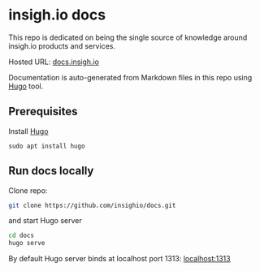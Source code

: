 # insigh.io docs

This repo is dedicated on being the single source of knowledge around insigh.io products and services.

Hosted URL: [docs.insigh.io](http://docs.insigh.io)

Documentation is auto-generated from Markdown files in this repo using [Hugo](https://gohugo.io) tool.

## Prerequisites

Install [Hugo](https://gohugo.io/getting-started/installing/)

```
sudo apt install hugo
```

## Run docs locally

Clone repo:

```bash
git clone https://github.com/insighio/docs.git
```

and start Hugo server

```bash
cd docs
hugo serve
```

By default Hugo server binds at localhost port 1313: [localhost:1313](http://localhost:1313/)

